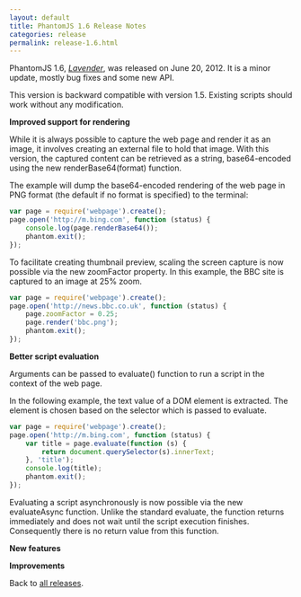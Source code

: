 ```yaml
---
layout: default
title: PhantomJS 1.6 Release Notes
categories: release
permalink: release-1.6.html
---
```


PhantomJS 1.6, _[Lavender](release-names.html)_, was released on June 20, 2012. It is a minor update, mostly bug fixes and some new API.

This version is backward compatible with version 1.5. Existing scripts should work without any modification.

**Improved support for rendering**

While it is always possible to capture the web page and render it as an image, it involves creating an external file to hold that image. With this version, the captured content can be retrieved as a string, base64-encoded using the new renderBase64(format) function.

The example will dump the base64-encoded rendering of the web page in PNG format (the default if no format is specified) to the terminal:

```javascript
var page = require('webpage').create();
page.open('http://m.bing.com', function (status) {
    console.log(page.renderBase64());
    phantom.exit();
});
```

To facilitate creating thumbnail preview, scaling the screen capture is now possible via the new zoomFactor property. In this example, the BBC site is captured to an image at 25% zoom.

```javascript
var page = require('webpage').create();
page.open('http://news.bbc.co.uk', function (status) {
    page.zoomFactor = 0.25;
    page.render('bbc.png');
    phantom.exit();
});
```

**Better script evaluation**

Arguments can be passed to evaluate() function to run a script in the context of the web page.

In the following example, the text value of a DOM element is extracted. The element is chosen based on the selector which is passed to evaluate.

```javascript
var page = require('webpage').create();
page.open('http://m.bing.com', function (status) {
    var title = page.evaluate(function (s) {
        return document.querySelector(s).innerText;
    }, 'title');
    console.log(title);
    phantom.exit();
});
```

Evaluating a script asynchronously is now possible via the new evaluateAsync function. Unlike the standard evaluate, the function returns immediately and does not wait until the script execution finishes. Consequently there is no return value from this function.

**New features**

**Improvements**

Back to [all releases](releases.html).
